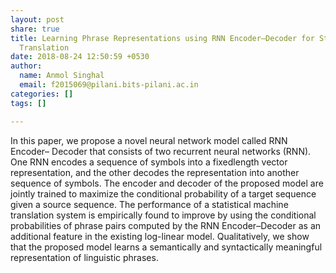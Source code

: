 ```yaml
---
layout: post
share: true
title: Learning Phrase Representations using RNN Encoder–Decoder for Statistical Machine
  Translation
date: 2018-08-24 12:50:59 +0530
author:
  name: Anmol Singhal
  email: f2015069@pilani.bits-pilani.ac.in
categories: []
tags: []

---
```

In this paper, we propose a novel neural network model called RNN Encoder– Decoder that consists of two recurrent neural networks (RNN). One RNN encodes a sequence of symbols into a fixedlength vector representation, and the other decodes the representation into another sequence of symbols. The encoder and decoder of the proposed model are jointly trained to maximize the conditional probability of a target sequence given a source sequence. The performance of a statistical machine translation system is empirically found to improve by using the conditional probabilities of phrase pairs computed by the RNN Encoder–Decoder as an additional feature in the existing log-linear model. Qualitatively, we show that the proposed model learns a semantically and syntactically meaningful representation of linguistic phrases.